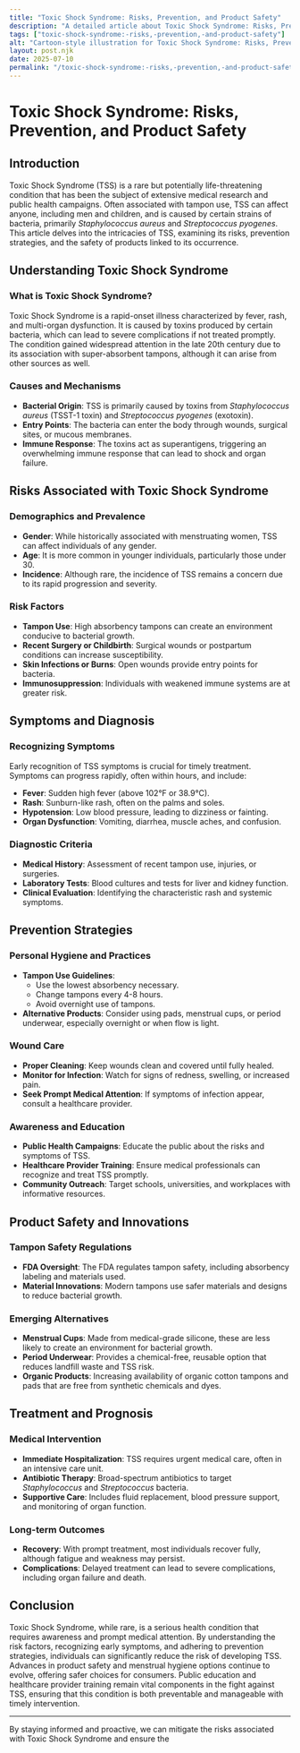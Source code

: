```yaml
---
title: "Toxic Shock Syndrome: Risks, Prevention, and Product Safety"
description: "A detailed article about Toxic Shock Syndrome: Risks, Prevention, and Product Safety."
tags: ["toxic-shock-syndrome:-risks,-prevention,-and-product-safety"]
alt: "Cartoon-style illustration for Toxic Shock Syndrome: Risks, Prevention, and Product Safety"
layout: post.njk
date: 2025-07-10
permalink: "/toxic-shock-syndrome:-risks,-prevention,-and-product-safety/"
---
```


# Toxic Shock Syndrome: Risks, Prevention, and Product Safety

## Introduction

Toxic Shock Syndrome (TSS) is a rare but potentially life-threatening condition that has been the subject of extensive medical research and public health campaigns. Often associated with tampon use, TSS can affect anyone, including men and children, and is caused by certain strains of bacteria, primarily _Staphylococcus aureus_ and _Streptococcus pyogenes_. This article delves into the intricacies of TSS, examining its risks, prevention strategies, and the safety of products linked to its occurrence.

## Understanding Toxic Shock Syndrome

### What is Toxic Shock Syndrome?

Toxic Shock Syndrome is a rapid-onset illness characterized by fever, rash, and multi-organ dysfunction. It is caused by toxins produced by certain bacteria, which can lead to severe complications if not treated promptly. The condition gained widespread attention in the late 20th century due to its association with super-absorbent tampons, although it can arise from other sources as well.

### Causes and Mechanisms

- **Bacterial Origin**: TSS is primarily caused by toxins from _Staphylococcus aureus_ (TSST-1 toxin) and _Streptococcus pyogenes_ (exotoxin).
- **Entry Points**: The bacteria can enter the body through wounds, surgical sites, or mucous membranes.
- **Immune Response**: The toxins act as superantigens, triggering an overwhelming immune response that can lead to shock and organ failure.

## Risks Associated with Toxic Shock Syndrome

### Demographics and Prevalence

- **Gender**: While historically associated with menstruating women, TSS can affect individuals of any gender.
- **Age**: It is more common in younger individuals, particularly those under 30.
- **Incidence**: Although rare, the incidence of TSS remains a concern due to its rapid progression and severity.

### Risk Factors

- **Tampon Use**: High absorbency tampons can create an environment conducive to bacterial growth.
- **Recent Surgery or Childbirth**: Surgical wounds or postpartum conditions can increase susceptibility.
- **Skin Infections or Burns**: Open wounds provide entry points for bacteria.
- **Immunosuppression**: Individuals with weakened immune systems are at greater risk.

## Symptoms and Diagnosis

### Recognizing Symptoms

Early recognition of TSS symptoms is crucial for timely treatment. Symptoms can progress rapidly, often within hours, and include:

- **Fever**: Sudden high fever (above 102°F or 38.9°C).
- **Rash**: Sunburn-like rash, often on the palms and soles.
- **Hypotension**: Low blood pressure, leading to dizziness or fainting.
- **Organ Dysfunction**: Vomiting, diarrhea, muscle aches, and confusion.

### Diagnostic Criteria

- **Medical History**: Assessment of recent tampon use, injuries, or surgeries.
- **Laboratory Tests**: Blood cultures and tests for liver and kidney function.
- **Clinical Evaluation**: Identifying the characteristic rash and systemic symptoms.

## Prevention Strategies

### Personal Hygiene and Practices

- **Tampon Use Guidelines**: 
  - Use the lowest absorbency necessary.
  - Change tampons every 4-8 hours.
  - Avoid overnight use of tampons.
- **Alternative Products**: Consider using pads, menstrual cups, or period underwear, especially overnight or when flow is light.

### Wound Care

- **Proper Cleaning**: Keep wounds clean and covered until fully healed.
- **Monitor for Infection**: Watch for signs of redness, swelling, or increased pain.
- **Seek Prompt Medical Attention**: If symptoms of infection appear, consult a healthcare provider.

### Awareness and Education

- **Public Health Campaigns**: Educate the public about the risks and symptoms of TSS.
- **Healthcare Provider Training**: Ensure medical professionals can recognize and treat TSS promptly.
- **Community Outreach**: Target schools, universities, and workplaces with informative resources.

## Product Safety and Innovations

### Tampon Safety Regulations

- **FDA Oversight**: The FDA regulates tampon safety, including absorbency labeling and materials used.
- **Material Innovations**: Modern tampons use safer materials and designs to reduce bacterial growth.

### Emerging Alternatives

- **Menstrual Cups**: Made from medical-grade silicone, these are less likely to create an environment for bacterial growth.
- **Period Underwear**: Provides a chemical-free, reusable option that reduces landfill waste and TSS risk.
- **Organic Products**: Increasing availability of organic cotton tampons and pads that are free from synthetic chemicals and dyes.

## Treatment and Prognosis

### Medical Intervention

- **Immediate Hospitalization**: TSS requires urgent medical care, often in an intensive care unit.
- **Antibiotic Therapy**: Broad-spectrum antibiotics to target _Staphylococcus_ and _Streptococcus_ bacteria.
- **Supportive Care**: Includes fluid replacement, blood pressure support, and monitoring of organ function.

### Long-term Outcomes

- **Recovery**: With prompt treatment, most individuals recover fully, although fatigue and weakness may persist.
- **Complications**: Delayed treatment can lead to severe complications, including organ failure and death.

## Conclusion

Toxic Shock Syndrome, while rare, is a serious health condition that requires awareness and prompt medical attention. By understanding the risk factors, recognizing early symptoms, and adhering to prevention strategies, individuals can significantly reduce the risk of developing TSS. Advances in product safety and menstrual hygiene options continue to evolve, offering safer choices for consumers. Public education and healthcare provider training remain vital components in the fight against TSS, ensuring that this condition is both preventable and manageable with timely intervention.

---

By staying informed and proactive, we can mitigate the risks associated with Toxic Shock Syndrome and ensure the